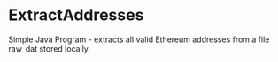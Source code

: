 # ExtractAddresses
Simple Java Program - extracts all valid Ethereum addresses from a file raw_dat stored locally.
